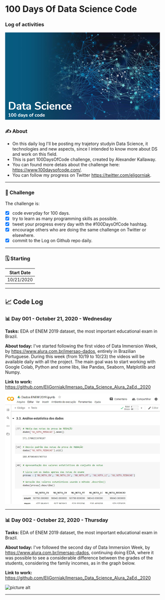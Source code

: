 # 100 Days Of Data Science Code
### Log of activities

![picture alt](assets/banner.png "Banner")

### :writing_hand: About
- On this daily log I'll be posting my trajetory studyin Data Science, it technologies and new aspects, since I intended to know more about DS and work on this field.
- This is part 100DaysOfCode challenge, created by Alexander Kallaway.
- You can found more detais about the challenge here: https://www.100daysofcode.com/.
- You can follow my progress on Twitter https://twitter.com/eligorniak.

---
### :dart: Challenge 
The challenge is:
- [x] code everyday for 100 days.
- [x] try to learn as many programming skills as possible.
- [x] tweet your progress every day with the #100DaysOfCode hashtag.
- [x] encourage others who are doing the same challenge on Twitter or elsewhere.
- [x] commit to the Log on Github repo daily.

---
### :spiral_calendar: Starting
| Start Date |
|----------|
| 10/21/2020 |

---
## :chart_with_upwards_trend: Code Log

### :bar_chart: Day 001 - October 21, 2020 - Wednesday 

**Tasks:** EDA of ENEM 2019 dataset, the most important educational exam in Brazil.

**About today:** I've started following the first video of Data Immersion Week, by https://www.alura.com.br/imersao-dados, entirely in Brazilian Portuguese. During this week (from 10/19 to 10/23) the videos will be available daily with all the project. The main goal was to start working with Google Colab, Python and some libs, like Pandas, Seaborn, Matplotlib and Numpy.

**Link to work:** https://github.com/EliGorniak/Imersao_Data_Science_Alura_2aEd._2020

![picture alt](assets/day001.jpg "Day 001")

---
### :bar_chart: Day 002 - October 22, 2020 - Thursday 

**Tasks:** EDA of ENEM 2019 dataset, the most important educational exam in Brazil.

**About today:** I've followed the second day of Data Immersion Week, by https://www.alura.com.br/imersao-dados, continuing doing EDA, where it was possible to see a considerable difference between the grades of the students, considering the family incomes, as in the graph below.

**Link to work:** https://github.com/EliGorniak/Imersao_Data_Science_Alura_2aEd._2020

![picture alt](assets/day002.jpg "Day 002")

---
